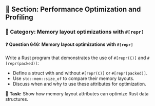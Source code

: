 ## 📘 Section: Performance Optimization and Profiling  
### 🔹 Category: Memory layout optimizations with `#[repr]`  
#### ❓ Question 646: Memory layout optimizations with `#[repr]`

Write a Rust program that demonstrates the use of `#[repr(C)]` and `#[repr(packed)]`:

- Define a struct with and without `#[repr(C)]` or `#[repr(packed)]`.
- Use `std::mem::size_of` to compare their memory layouts.
- Discuss when and why to use these attributes for optimization.

🔧 **Task:** Show how memory layout attributes can optimize Rust data structures.
